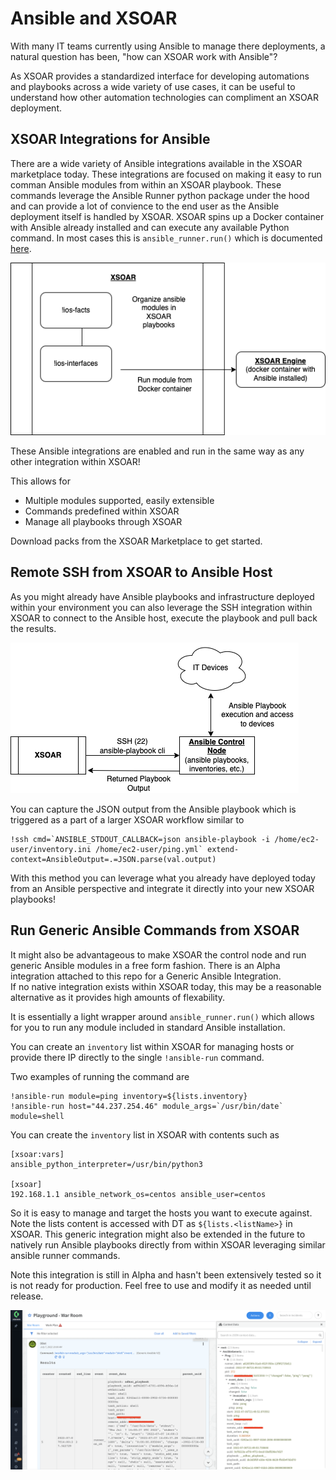 # Ansible and XSOAR
With many IT teams currently using Ansible to manage there deployments,
a natural question has been, "how can XSOAR work with Ansible"?

As XSOAR provides a standardized interface for developing automations and playbooks across
a wide variety of use cases, it can be useful to understand how other automation technologies can
compliment an XSOAR deployment.

## XSOAR Integrations for Ansible
There are a wide variety of Ansible integrations available in the XSOAR marketplace today.
These integrations are focused on making it easy to run comman Ansible modules from within an 
XSOAR playbook.
These commands leverage the Ansible Runner python package under the hood and can provide a lot of 
convience to the end user as the Ansible deployment itself is handled by XSOAR.
XSOAR spins up a Docker container with Ansible already installed and can execute any available Python command.
In most cases this is `ansible_runner.run()` which is documented [here](https://ansible-runner.readthedocs.io/en/stable/ansible_runner/#ansible_runner.interface.run).

![overview](imgs/ansible-xsoar-integrations.png)

These Ansible integrations are enabled and run in the same way as any other integration within XSOAR!

This allows for

* Multiple modules supported, easily extensible
* Commands predefined within XSOAR
* Manage all playbooks through XSOAR

Download packs from the XSOAR Marketplace to get started.

## Remote SSH from XSOAR to Ansible Host
As you might already have Ansible playbooks and infrastructure deployed within your environment you can also leverage the SSH integration within XSOAR
to connect to the Ansible host, execute the playbook and pull back the results.

![remote](imgs/ansible-xsoar-remote-ssh.png)

You can capture the JSON output from the Ansible playbook which is triggered as a part of a larger XSOAR workflow similar to 

```
!ssh cmd=`ANSIBLE_STDOUT_CALLBACK=json ansible-playbook -i /home/ec2-user/inventory.ini /home/ec2-user/ping.yml` extend-context=AnsibleOutput=.=JSON.parse(val.output)
```

With this method you can leverage what you already have deployed today from an Ansible perspective and integrate it directly into your new XSOAR playbooks!

## Run Generic Ansible Commands from XSOAR

It might also be advantageous to make  XSOAR the control node and run generic Ansible modules in a free form fashion.
There is an Alpha integration attached to this repo for a Generic Ansible Integration.  
If no native integration exists within XSOAR today, this may be a reasonable alternative as it provides high amounts of flexability.

It is essentially a light wrapper around `ansible_runner.run()` which allows for you to run any module included in standard Ansible installation.

You can create an `inventory` list within XSOAR for managing hosts or provide there IP directly to the single `!ansible-run` command.

Two examples of running the command are

```
!ansible-run module=ping inventory=${lists.inventory}
!ansible-run host="44.237.254.46" module_args=`/usr/bin/date` module=shell
```

You can create the `inventory` list in XSOAR with contents such as 

```
[xsoar:vars]
ansible_python_interpreter=/usr/bin/python3

[xsoar]
192.168.1.1 ansible_network_os=centos ansible_user=centos
```

So it is easy to manage and target the hosts you want to execute against. Note the lists content is accessed with DT as `${lists.<listName>}` in XSOAR.
This generic integration might also be extended in the future to natively run Ansible playbooks directly from within XSOAR leveraging similar ansible runner commands.

Note this integration is still in Alpha and hasn't been extensively tested so it is not ready for production. Feel free to use and modify it as needed until release.

![final](imgs/final.png)
